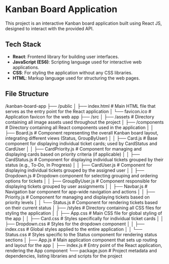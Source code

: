# Kanban Board Application

This project is an interactive Kanban board application built using React JS, designed to interact with the provided API.

## Tech Stack

- **React**: Frontend library for building user interfaces.
- **JavaScript (ES6)**: Scripting language used for interactive web applications.
- **CSS**: For styling the application without any CSS libraries.
- **HTML**: Markup language used for structuring the web pages.



## File Structure

/kanban-board-app 
├── /public 
│   ├── index.html          # Main HTML file that serves as the entry point for the React application
│   └── favicon.ico         # Application favicon for the web app
├── /src 
│   ├── /assets             # Directory containing all image assets used throughout the project
│   ├── /components         # Directory containing all React components used in the application
│   │   ├── Board.js        # Component representing the overall Kanban board layout, integrating different views (Status, GroupByUser)
│   │   ├── Card.js         # Base component for displaying individual ticket cards; used by CardStatus and CardUser
│   │   ├── CardPriority.js  # Component for managing and displaying cards based on priority criteria (if applicable)
│   │   ├── CardStatus.js    # Component for displaying individual tickets grouped by their status (e.g., To-Do, In Progress)
│   │   ├── CardUser.js      # Component for displaying individual tickets grouped by the assigned user
│   │   ├── Dropdown.js      # Dropdown component for selecting grouping and ordering options for tickets
│   │   ├── GroupByUser.js   # Component responsible for displaying tickets grouped by user assignments
│   │   ├── Navbar.js        # Navigation bar component for app-wide navigation and actions
│   │   ├── Priority.js      # Component for managing and displaying tickets based on priority levels
│   │   └── Status.js        # Component for rendering tickets based on their current status
│   ├── /styles              # Directory containing all CSS files for styling the application
│   │   ├── App.css          # Main CSS file for global styling of the app
│   │   ├── Card.css         # Styles specifically for individual ticket cards
│   │   ├── Dropdown.css      # Styles for the dropdown component
│   │   ├── index.css        # Global styles applied to the entire application
│   │   └── Status.css       # Styles specific to the Status component for rendering status sections
│   ├── App.js               # Main application component that sets up routing and layout for the app
│   ├── index.js             # Entry point of the React application, rendering the App component
└── package.json             # Project metadata and dependencies, listing libraries and scripts for the project
